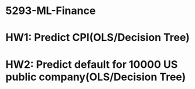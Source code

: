 # 5293-ML-Finance
# HW1: Predict CPI(OLS/Decision Tree)
# HW2: Predict default for 10000 US public company(OLS/Decision Tree)
